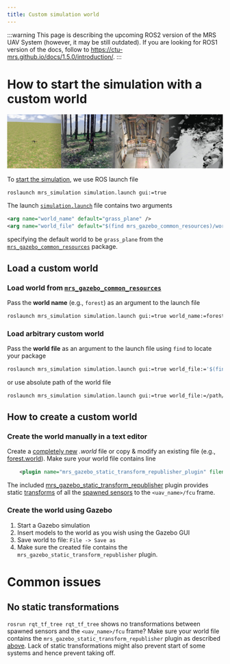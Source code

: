```yaml
---
title: Custom simulation world
---
```


:::warning
This page is describing the upcoming ROS2 version of the MRS UAV System (however, it may be still outdated). If you are looking for ROS1 version of the docs, follow to https://ctu-mrs.github.io/docs/1.5.0/introduction/.
:::

# How to start the simulation with a custom world

![](fig/custom_world.jpg)

To [start the simulation](https://ctu-mrs.github.io/docs/simulation/howto.html), we use ROS launch file
```bash
roslaunch mrs_simulation simulation.launch gui:=true
```
The launch [`simulation.launch`](https://github.com/ctu-mrs/mrs_simulation/blob/master/launch/simulation.launch) file contains two arguments
```xml
<arg name="world_name" default="grass_plane" />
<arg name="world_file" default="$(find mrs_gazebo_common_resources)/worlds/$(arg world_name).world" />
```
specifying the default world to be `grass_plane` from the [`mrs_gazebo_common_resources`](https://github.com/ctu-mrs/mrs_gazebo_common_resources) package.

## Load a custom world

### Load world from [`mrs_gazebo_common_resources`](https://github.com/ctu-mrs/mrs_gazebo_common_resources/tree/master/worlds)

Pass the **world name** (e.g., `forest`) as an argument to the launch file
```bash
roslaunch mrs_simulation simulation.launch gui:=true world_name:=forest
```

### Load arbitrary custom world

Pass the **world file** as an argument to the launch file using `find` to locate your package
```bash
roslaunch mrs_simulation simulation.launch gui:=true world_file:='$(find custom_gazebo_resources)/worlds/custom_world.world'
```
or use absolute path of the world file
```bash
roslaunch mrs_simulation simulation.launch gui:=true world_file:=/path/to/world/custom_world.world
```

## How to create a custom world

### Create the world manually in a text editor

Create a [completely new](http://gazebosim.org/tutorials/?tut=ros_roslaunch#CreatingaCustomWorldFile) *.world* file or copy & modify an existing file (e.g., [forest.world](https://github.com/ctu-mrs/mrs_gazebo_common_resources/blob/master/worlds/forest.world)).
Make sure your world file contains line
```xml
    <plugin name="mrs_gazebo_static_transform_republisher_plugin" filename="libMrsGazeboCommonResources_StaticTransformRepublish.so"/>
```
The included [mrs_gazebo_static_transform_republisher](https://github.com/ctu-mrs/mrs_gazebo_common_resources/blob/master/src/world_plugins/static_transform_republisher.cpp) plugin provides static [transforms](https://ctu-mrs.github.io/docs/system/frames_of_reference.html) of all the [spawned sensors](https://ctu-mrs.github.io/docs/simulation/howto.html#2-spawn-a-drone-drones) to the `<uav_name>/fcu` frame.

### Create the world using Gazebo

1. Start a Gazebo simulation
2. Insert models to the world as you wish using the Gazebo GUI
3. Save world to file: `File -> Save as`
4. Make sure the created file contains the `mrs_gazebo_static_transform_republisher` plugin.

# Common issues

## No static transformations

`rosrun rqt_tf_tree rqt_tf_tree` shows no transformations between spawned sensors and the `<uav_name>/fcu` frame?
Make sure your world file contains the `mrs_gazebo_static_transform_republisher` plugin as described [above](https://ctu-mrs.github.io/docs/simulation/custom_world.html#create-the-world-manually-in-a-text-editor).
Lack of static transformations might also prevent start of some systems and hence prevent taking off.
